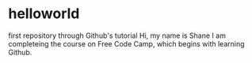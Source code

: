 # helloworld
first repository through Github's tutorial
Hi, my name is Shane I am completeing the course on Free Code Camp, which begins with learning Github.
